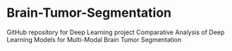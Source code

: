 # Brain-Tumor-Segmentation
GitHub repository for Deep Learning project Comparative Analysis of Deep Learning Models for Multi-Modal Brain Tumor Segmentation
